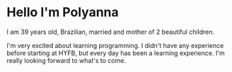 # Hello I'm Polyanna

I am 39 years old, Brazilian, married and mother of 2 beautiful children.

I'm very excited about learning programming. I didn't have any experience before
starting at HYFB, but every day has been a learning experience. I'm really
looking forward to what's to come.
